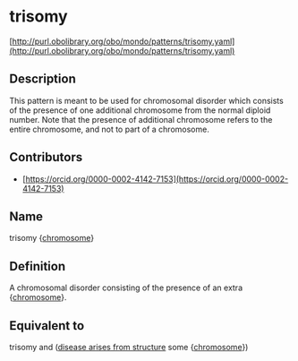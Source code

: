 # trisomy 

[http://purl.obolibrary.org/obo/mondo/patterns/trisomy.yaml](http://purl.obolibrary.org/obo/mondo/patterns/trisomy.yaml)
## Description 

This pattern is meant to be used for chromosomal disorder which consists of the presence of one additional chromosome from the normal diploid number. Note that the presence of additional chromosome refers to the entire chromosome, and not to part of a chromosome.
## Contributors 
* [https://orcid.org/0000-0002-4142-7153](https://orcid.org/0000-0002-4142-7153) 
## Name 

trisomy {[chromosome](http://purl.obolibrary.org/obo/GO_0005694)}

## Definition 

A chromosomal disorder consisting of the presence of an extra {[chromosome](http://purl.obolibrary.org/obo/GO_0005694)}.

## Equivalent to 

trisomy and ([disease arises from structure](http://purl.obolibrary.org/obo/RO_0004030) some {[chromosome](http://purl.obolibrary.org/obo/GO_0005694)})

